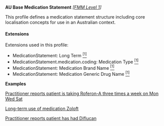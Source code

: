 **AU Base Medication Statement**  *[[FMM Level 1](guidance.html)]*

This profile defines a medication statement structure including core localisation concepts for use in an Australian context. 

#### Extensions
Extensions used in this profile:
* MedicationStatement: Long Term [<sup>[1]</sup>](http://hl7.org.au/fhir/StructureDefinition/medication-long-term)
* MedicationStatement.medication.coding: Medication Type [<sup>[1]</sup>](http://hl7.org.au/fhir/StructureDefinition/medication-type)
* MedicationStatement: Medication Brand Name [<sup>[1]</sup>](http://build.fhir.org/ig/hl7au/au-fhir-base/StructureDefinition-medication-brand-name.html)
* MedicationStatement: Medication Generic Drug Name [<sup>[1]</sup>](http://build.fhir.org/ig/hl7au/au-fhir-base/StructureDefinition-medication-generic-name.html)


**Examples**

[Practitioner reports patient is taking Roferon-A three times a week on Mon Wed Sat](MedicationStatement-MedicationStatementexample0.html)

[Long-term use of medication Zoloft](MedicationStatement-MedicationStatementexample1.html)

[Practitioner reports patient has had Diflucan](MedicationStatement-MedicationStatementexample2.html)


